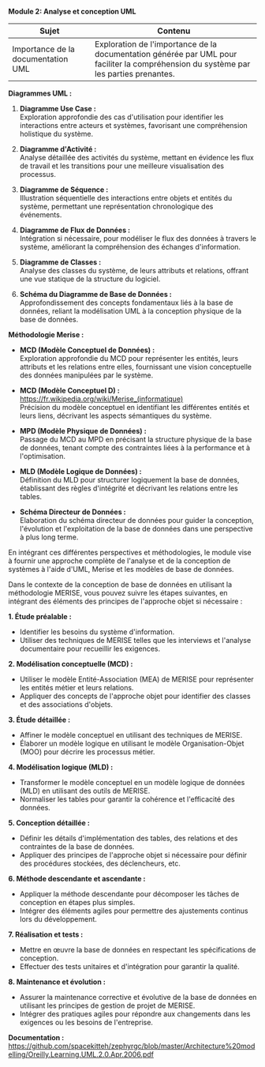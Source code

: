 **Module 2: Analyse et conception UML**

| Sujet                                   | Contenu                                                                                                              |
|-----------------------------------------|----------------------------------------------------------------------------------------------------------------------|
| Importance de la documentation UML      | Exploration de l'importance de la documentation générée par UML pour faciliter la compréhension du système par les parties prenantes. |

**Diagrammes UML :**
1. **Diagramme Use Case :**  
   Exploration approfondie des cas d'utilisation pour identifier les interactions entre acteurs et systèmes, favorisant une compréhension holistique du système.

2. **Diagramme d'Activité :**  
   Analyse détaillée des activités du système, mettant en évidence les flux de travail et les transitions pour une meilleure visualisation des processus.

3. **Diagramme de Séquence :**  
   Illustration séquentielle des interactions entre objets et entités du système, permettant une représentation chronologique des événements.

4. **Diagramme de Flux de Données :**  
   Intégration si nécessaire, pour modéliser le flux des données à travers le système, améliorant la compréhension des échanges d'information.

5. **Diagramme de Classes :**  
   Analyse des classes du système, de leurs attributs et relations, offrant une vue statique de la structure du logiciel.

6. **Schéma du Diagramme de Base de Données :**  
   Approfondissement des concepts fondamentaux liés à la base de données, reliant la modélisation UML à la conception physique de la base de données.

**Méthodologie Merise :**
- **MCD (Modèle Conceptuel de Données) :**  
  Exploration approfondie du MCD pour représenter les entités, leurs attributs et les relations entre elles, fournissant une vision conceptuelle des données manipulées par le système.

- **MCD (Modèle Conceptuel D) :** https://fr.wikipedia.org/wiki/Merise_(informatique)    
  Précision du modèle conceptuel en identifiant les différentes entités et leurs liens, décrivant les aspects sémantiques du système.

- **MPD (Modèle Physique de Données) :**  
  Passage du MCD au MPD en précisant la structure physique de la base de données, tenant compte des contraintes liées à la performance et à l'optimisation.

- **MLD (Modèle Logique de Données) :**  
  Définition du MLD pour structurer logiquement la base de données, établissant des règles d'intégrité et décrivant les relations entre les tables.

- **Schéma Directeur de Données :**  
  Elaboration du schéma directeur de données pour guider la conception, l'évolution et l'exploitation de la base de données dans une perspective à plus long terme.

En intégrant ces différentes perspectives et méthodologies, le module vise à fournir une approche complète de l'analyse et de la conception de systèmes à l'aide d'UML, Merise et les modèles de base de données.


Dans le contexte de la conception de base de données en utilisant la méthodologie MERISE, vous pouvez suivre les étapes suivantes, en intégrant des éléments des principes de l'approche objet si nécessaire :

**1. Étude préalable :**
   - Identifier les besoins du système d'information.
   - Utiliser des techniques de MERISE telles que les interviews et l'analyse documentaire pour recueillir les exigences.

**2. Modélisation conceptuelle (MCD) :**
   - Utiliser le modèle Entité-Association (MEA) de MERISE pour représenter les entités métier et leurs relations.
   - Appliquer des concepts de l'approche objet pour identifier des classes et des associations d'objets.

**3. Étude détaillée :**
   - Affiner le modèle conceptuel en utilisant des techniques de MERISE.
   - Élaborer un modèle logique en utilisant le modèle Organisation-Objet (MOO) pour décrire les processus métier.

**4. Modélisation logique (MLD) :**
   - Transformer le modèle conceptuel en un modèle logique de données (MLD) en utilisant des outils de MERISE.
   - Normaliser les tables pour garantir la cohérence et l'efficacité des données.

**5. Conception détaillée :**
   - Définir les détails d'implémentation des tables, des relations et des contraintes de la base de données.
   - Appliquer des principes de l'approche objet si nécessaire pour définir des procédures stockées, des déclencheurs, etc.

**6. Méthode descendante et ascendante :**
   - Appliquer la méthode descendante pour décomposer les tâches de conception en étapes plus simples.
   - Intégrer des éléments agiles pour permettre des ajustements continus lors du développement.

**7. Réalisation et tests :**
   - Mettre en œuvre la base de données en respectant les spécifications de conception.
   - Effectuer des tests unitaires et d'intégration pour garantir la qualité.

**8. Maintenance et évolution :**
   - Assurer la maintenance corrective et évolutive de la base de données en utilisant les principes de gestion de projet de MERISE.
   - Intégrer des pratiques agiles pour répondre aux changements dans les exigences ou les besoins de l'entreprise.

**Documentation :**  
https://github.com/spacekitteh/zephyrgc/blob/master/Architecture%20modelling/Oreilly.Learning.UML.2.0.Apr.2006.pdf
